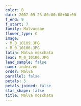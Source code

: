 ```yaml
---
color: B
date: 2007-09-23 00:00:00+00:00
f_end: 9
f_start: 7
family: Malvaceae
flower_type: C
image:
- M_0_10109.JPG
- M_0_10106.JPG
latin: Malva moschata
lead: M_0_10106.JPG
lead_sample: false
name: index.en
order: Malva
parallel: false
petals: 5
petals_joined: false
star_shape: false
title: Malva moschata
---
```

